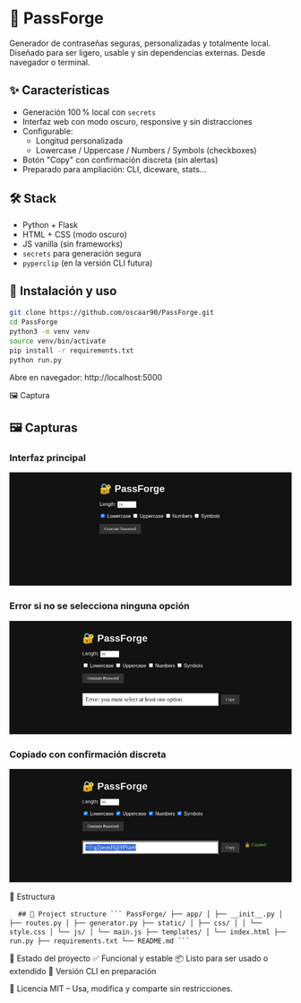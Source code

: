 # 🔐 PassForge

Generador de contraseñas seguras, personalizadas y totalmente local.  
Diseñado para ser ligero, usable y sin dependencias externas. Desde navegador o terminal.

## ✨ Características

- Generación 100 % local con `secrets`
- Interfaz web con modo oscuro, responsive y sin distracciones
- Configurable:
  - Longitud personalizada
  - Lowercase / Uppercase / Numbers / Symbols (checkboxes)
- Botón "Copy" con confirmación discreta (sin alertas)
- Preparado para ampliación: CLI, diceware, stats...

## 🛠️ Stack

- Python + Flask
- HTML + CSS (modo oscuro)
- JS vanilla (sin frameworks)
- `secrets` para generación segura
- `pyperclip` (en la versión CLI futura)

## 🚀 Instalación y uso

```bash
git clone https://github.com/oscaar90/PassForge.git
cd PassForge
python3 -m venv venv
source venv/bin/activate
pip install -r requirements.txt
python run.py
```

Abre en navegador:
http://localhost:5000

🖼️ Captura

## 🖼️ Capturas

### Interfaz principal

![Interface overview](docs/passforge.png)

### Error si no se selecciona ninguna opción

![No charset error](docs/error_no_charset.png)

### Copiado con confirmación discreta

![Copied feedback](docs/copied_feedback.png)

📁 Estructura

<pre lang="markdown"> <code> ## 📁 Project structure ``` PassForge/ ├── app/ │ ├── __init__.py │ ├── routes.py │ ├── generator.py ├── static/ │ ├── css/ │ │ └── style.css │ └── js/ │ └── main.js ├── templates/ │ └── index.html ├── run.py ├── requirements.txt └── README.md ``` </code> </pre>

🧪 Estado del proyecto
✅ Funcional y estable
📦 Listo para ser usado o extendido
🚧 Versión CLI en preparación

📝 Licencia
MIT – Usa, modifica y comparte sin restricciones.